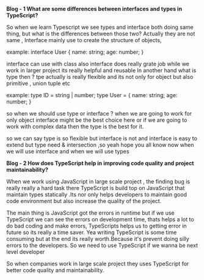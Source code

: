**Blog - 1 What are some differences between interfaces and types in TypeScript?**

So when we learn Typescript we see types and interface both doing same thing, but what is the differences between those two?
Actually they are not same , Interface mainly use to create the structure of objects,

example:
interface User {
name: string;
age: number;
}

interface can use with class also interface does really grate job while we work in larger project its really helpful and reusable
In another hand what is type then ? tpe actually is really flexible and its not only for object but also primitive , union tuple etc

example:
type ID = string | number;
type User = {
name: string;
age: number;
}

so when we should use type or interface ? when we are going to work for only object interface might be the best choice here
or if we are going to work with complex data then the type is the best for it.

so we can say type is so flexible but interface is not and interface is easy to extend but type need & intersection ,so yeah hope you all know now
when we will use interface and when we will use types

**Blog - 2 How does TypeScript help in improving code quality and project maintainability?**

When we work using JavaScript in large scale project , the finding bug is really really a hard task there
TypeScript is build top on JavaScript that maintain types statically .Its nor only helps developers to maintain good code
environment but also increase the quality of the project.

The main thing is JavaScript got the errors in runtime but if we use TypeScript we can see the errors on development time,
thats helps a lot to do bad coding and make errors, TypeScripts helps us to getting error in future so its really a time saver.
Yea writing TypeScript is some time consuming but at the end its really worth.Because it's prevent doing silly errors to the developers.
So we need to use TypeScript if we wanna be next level developer

So when companies work in large scale project they uses TypeScript for better code quality and maintainability.
